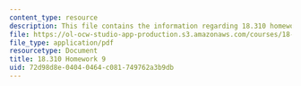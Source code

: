 ```yaml
---
content_type: resource
description: This file contains the information regarding 18.310 homework 9.
file: https://ol-ocw-studio-app-production.s3.amazonaws.com/courses/18-310-principles-of-discrete-applied-mathematics-fall-2013/72d98d8e04040464c081749762a3b9db_MIT18_310F13_Homework9.pdf
file_type: application/pdf
resourcetype: Document
title: 18.310 Homework 9
uid: 72d98d8e-0404-0464-c081-749762a3b9db
---
```

